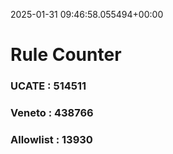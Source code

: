 2025-01-31 09:46:58.055494+00:00
# Rule Counter 
 ### UCATE : 514511

 ### Veneto : 438766

 ### Allowlist : 13930